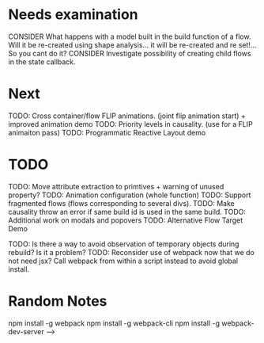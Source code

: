 # Needs examination
CONSIDER What happens with a model built in the build function of a flow. Will it be re-created using shape analysis... it will be re-created and re set!... So you cant do it?
CONSIDER Investigate possibility of creating child flows in the state callback. 


# Next
TODO: Cross container/flow FLIP animations. (joint flip animation start) + improved animation demo
TODO: Priority levels in causality. (use for a FLIP animaiton pass)
TODO: Programmatic Reactive Layout demo

# TODO
TODO: Move attribute extraction to primtives + warning of unused property?
TODO: Animation configuration (whole function)
TODO: Support fragmented flows (flows corresponding to several divs).
TODO: Make causality throw an error if same build id is used in the same build. 
TODO: Additional work on modals and popovers 
TODO: Alternative Flow Target Demo  

TODO: Is there a way to avoid observation of temporary objects during rebuild? Is it a problem?
TODO: Reconsider use of webpack now that we do not need jsx? Call webpack from within a script instead to avoid global install. 


# Random Notes
npm install -g webpack
npm install -g webpack-cli
npm install -g webpack-dev-server -->